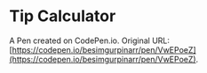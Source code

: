 # Tip Calculator

A Pen created on CodePen.io. Original URL: [https://codepen.io/besimgurpinarr/pen/VwEPoeZ](https://codepen.io/besimgurpinarr/pen/VwEPoeZ).

